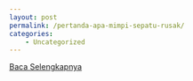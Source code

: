 ```yaml
---
layout: post
permalink: /pertanda-apa-mimpi-sepatu-rusak/
categories:
    - Uncategorized
---
```


[Baca Selengkapnya](/09)
